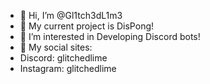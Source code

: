 - 👋 Hi, I’m @Gl1tch3dL1m3
- 🤖 My current project is DisPong!
- 👀 I’m interested in Developing Discord bots!
- 📸 My social sites:
- Discord: glitchedlime
- Instagram: glitchedlime

<!---
Gl1tch3dL1m3/Gl1tch3dL1m3 is a ✨ special ✨ repository because its `README.md` (this file) appears on your GitHub profile.
You can click the Preview link to take a look at your changes.
--->
